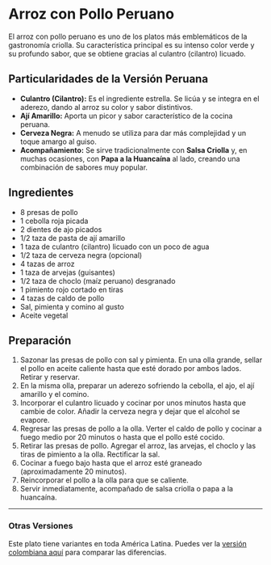 # Arroz con Pollo Peruano

El arroz con pollo peruano es uno de los platos más emblemáticos de la gastronomía criolla. Su característica principal es su intenso color verde y su profundo sabor, que se obtiene gracias al culantro (cilantro) licuado.

## Particularidades de la Versión Peruana

- **Culantro (Cilantro):** Es el ingrediente estrella. Se licúa y se integra en el aderezo, dando al arroz su color y sabor distintivos.
- **Ají Amarillo:** Aporta un picor y sabor característico de la cocina peruana.
- **Cerveza Negra:** A menudo se utiliza para dar más complejidad y un toque amargo al guiso.
- **Acompañamiento:** Se sirve tradicionalmente con **Salsa Criolla** y, en muchas ocasiones, con **Papa a la Huancaína** al lado, creando una combinación de sabores muy popular.

## Ingredientes

- 8 presas de pollo
- 1 cebolla roja picada
- 2 dientes de ajo picados
- 1/2 taza de pasta de ají amarillo
- 1 taza de culantro (cilantro) licuado con un poco de agua
- 1/2 taza de cerveza negra (opcional)
- 4 tazas de arroz
- 1 taza de arvejas (guisantes)
- 1/2 taza de choclo (maíz peruano) desgranado
- 1 pimiento rojo cortado en tiras
- 4 tazas de caldo de pollo
- Sal, pimienta y comino al gusto
- Aceite vegetal

## Preparación

1. Sazonar las presas de pollo con sal y pimienta. En una olla grande, sellar el pollo en aceite caliente hasta que esté dorado por ambos lados. Retirar y reservar.
2. En la misma olla, preparar un aderezo sofriendo la cebolla, el ajo, el ají amarillo y el comino.
3. Incorporar el culantro licuado y cocinar por unos minutos hasta que cambie de color. Añadir la cerveza negra y dejar que el alcohol se evapore.
4. Regresar las presas de pollo a la olla. Verter el caldo de pollo y cocinar a fuego medio por 20 minutos o hasta que el pollo esté cocido.
5. Retirar las presas de pollo. Agregar el arroz, las arvejas, el choclo y las tiras de pimiento a la olla. Rectificar la sal.
6. Cocinar a fuego bajo hasta que el arroz esté graneado (aproximadamente 20 minutos).
7. Reincorporar el pollo a la olla para que se caliente.
8. Servir inmediatamente, acompañado de salsa criolla o papa a la huancaína.

---

### Otras Versiones

Este plato tiene variantes en toda América Latina. Puedes ver la [versión colombiana aquí](../colombian/nacionales/arroz_con_pollo.md) para comparar las diferencias.
